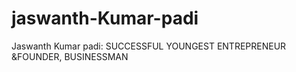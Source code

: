 # jaswanth-Kumar-padi
Jaswanth Kumar padi: SUCCESSFUL YOUNGEST ENTREPRENEUR &amp;FOUNDER, BUSINESSMAN
